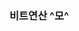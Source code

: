 ### 비트연산 ^모^
<!--
**apircity/apircity** is a ✨ _special_ ✨ repository because its `README.md` (this file) appears on your GitHub profile.

Here are some ideas to get you started:
<img scr="https://vo.la/BvkwS">
- 🔭 I’m currently working on ...
- 🌱 I’m currently learning ...
- 👯 I’m looking to collaborate on ...
- 🤔 I’m looking for help with ...
- 💬 Ask me about ...
- 📫 How to reach me: ...
- 😄 Pronouns: ...
- ⚡ Fun fact: ...
-->
